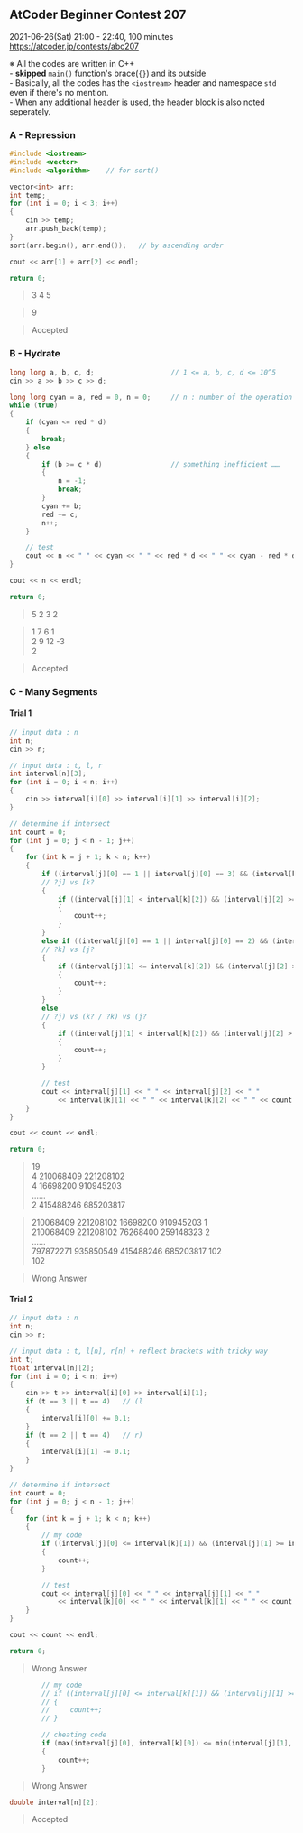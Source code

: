 ## AtCoder Beginner Contest 207

2021-06-26(Sat) 21:00 - 22:40, 100 minutes  
https://atcoder.jp/contests/abc207

※ All the codes are written in C++  
    - **skipped** `main()` function's brace(`{}`) and its outside  
    - Basically, all the codes has the `<iostream>` header and namespace `std` even if there's no mention.  
    - When any additional header is used, the header block is also noted seperately.



### A - Repression

```cpp
#include <iostream>
#include <vector>
#include <algorithm>    // for sort()
```
```cpp
vector<int> arr;
int temp;
for (int i = 0; i < 3; i++)
{
    cin >> temp;
    arr.push_back(temp);
}
sort(arr.begin(), arr.end());   // by ascending order

cout << arr[1] + arr[2] << endl;

return 0;
```
> 3 4 5

> 9

> Accepted



### B - Hydrate

```cpp
long long a, b, c, d;                   // 1 <= a, b, c, d <= 10^5
cin >> a >> b >> c >> d;

long long cyan = a, red = 0, n = 0;     // n : number of the operation
while (true)
{
    if (cyan <= red * d)
    {
        break;
    } else
    {
        if (b >= c * d)                 // something inefficient ……
        {
            n = -1;
            break;
        }
        cyan += b;
        red += c;
        n++;
    }

    // test
    cout << n << " " << cyan << " " << red * d << " " << cyan - red * d << endl;
}

cout << n << endl;

return 0;
```
> 5 2 3 2

> 1 7 6 1  
> 2 9 12 -3  
> 2

> Accepted



### C - Many Segments


#### Trial 1

```cpp
// input data : n
int n;
cin >> n;

// input data : t, l, r
int interval[n][3];
for (int i = 0; i < n; i++)
{
    cin >> interval[i][0] >> interval[i][1] >> interval[i][2];
}

// determine if intersect
int count = 0;
for (int j = 0; j < n - 1; j++)
{
    for (int k = j + 1; k < n; k++)
    {
        if ((interval[j][0] == 1 || interval[j][0] == 3) && (interval[k][0] == 1 || interval[k][0] == 2))
        // ?j] vs [k?
        {
            if ((interval[j][1] < interval[k][2]) && (interval[j][2] >= interval[k][1]))
            {
                count++;
            }
        }
        else if ((interval[j][0] == 1 || interval[j][0] == 2) && (interval[k][0] == 1 || interval[k][0] == 3))
        // ?k] vs [j?
        {
            if ((interval[j][1] <= interval[k][2]) && (interval[j][2] > interval[k][1]))
            {
                count++;
            }
        }
        else
        // ?j) vs (k? / ?k) vs (j? 
        {
            if ((interval[j][1] < interval[k][2]) && (interval[j][2] > interval[k][1]))
            {
                count++;
            }
        }

        // test
        cout << interval[j][1] << " " << interval[j][2] << " "
            << interval[k][1] << " " << interval[k][2] << " " << count << endl;
    }
}

cout << count << endl;

return 0;
```

> 19  
> 4 210068409 221208102  
> 4 16698200 910945203  
> ……  
> 2 415488246 685203817

> 210068409 221208102 16698200 910945203 1  
> 210068409 221208102 76268400 259148323 2  
> ……  
> 797872271 935850549 415488246 685203817 102  
> 102

> Wrong Answer



#### Trial 2

```cpp
// input data : n
int n;
cin >> n;

// input data : t, l[n], r[n] + reflect brackets with tricky way
int t;
float interval[n][2];
for (int i = 0; i < n; i++)
{
    cin >> t >> interval[i][0] >> interval[i][1];
    if (t == 3 || t == 4)   // (l
    {
        interval[i][0] += 0.1;
    }
    if (t == 2 || t == 4)   // r)
    {
        interval[i][1] -= 0.1;
    }
}

// determine if intersect
int count = 0;
for (int j = 0; j < n - 1; j++)
{
    for (int k = j + 1; k < n; k++)
    {
        // my code
        if ((interval[j][0] <= interval[k][1]) && (interval[j][1] >= interval[k][0]))
        {
            count++;
        }

        // test
        cout << interval[j][0] << " " << interval[j][1] << " "
            << interval[k][0] << " " << interval[k][1] << " " << count << endl;
    }
}

cout << count << endl;

return 0;
```

> Wrong Answer

```cpp
        // my code
        // if ((interval[j][0] <= interval[k][1]) && (interval[j][1] >= interval[k][0]))
        // {
        //     count++;
        // }

        // cheating code
        if (max(interval[j][0], interval[k][0]) <= min(interval[j][1], interval[k][1]))
        {
            count++;
        }
```

> Wrong Answer

```cpp
double interval[n][2];
```

> Accepted